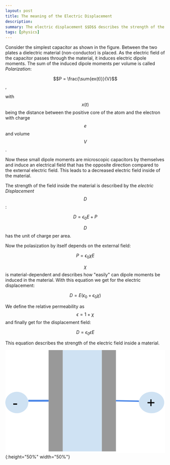 ```yaml
---
layout: post
title: The meaning of the Electric Displacement
description:
summary: The electric displacement $$D$$ describes the strength of the electric field inside a material.
tags: [physics]
---
```


Consider the simplest capacitor as shown in the figure. Between the two plates a dielectric material (non-conductor) is placed. As the electric field of the capacitor passes through the material, it induces electric dipole moments. The sum of the induced dipole moments per volume is called <em>Polarization</em>:

$$P = \frac{\sum{ex(t)}}{V}$$,

with $$x(t)$$ being the distance between the positive core of the atom and the electron with charge $$e$$ and volume $$V$$.

Now these small dipole moments are microscopic capacitors by themselves and induce an electrical field that has the opposite direction compared to the external electric field. This leads to a decreased electric field inside of the material.

The strength of the field inside the material is described by the <em>electric Displacement</em> $$D$$:

$$D = \epsilon_0 E + P$$

$$D$$ has the unit of charge per area.

Now the polasization by itself depends on the external field:

$$P = \epsilon_0 \chi E$$

$$\chi$$ is material-dependent and describes how "easily" can dipole moments be induced in the material. With this equation we get for the electric displacement:

$$D = E(\epsilon_0 + \epsilon_0 \chi)$$

We define the relative permeability as $$\epsilon = 1 + \chi$$ and finally get for the displacement field:

$$D = \epsilon_0 \epsilon E$$

This equation describes the strength of the electric field inside a material.




![capacitor](/assets/images/capacitor.svg){:height="50%" width="50%"}
